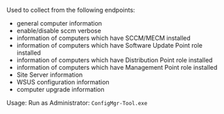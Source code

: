 Used to collect from the following endpoints:
- general computer information
- enable/disable sccm verbose
- information of computers which have SCCM/MECM installed
- information of computers which have Software Update Point role installed
- information of computers which have Distribution Point role installed
- information of computers which have Management Point role installed
- Site Server information
- WSUS configuration information
- computer upgrade information

Usage:
Run as Administrator:  `ConfigMgr-Tool.exe`
